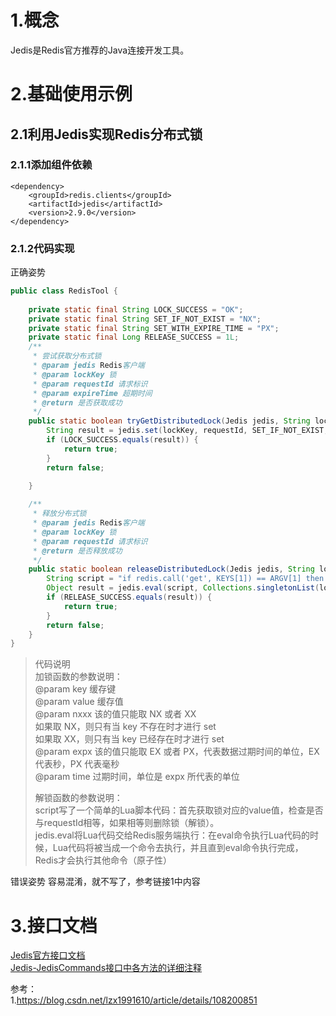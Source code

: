 1.概念  
=  
Jedis是Redis官方推荐的Java连接开发工具。  

2.基础使用示例  
=  
2.1利用Jedis实现Redis分布式锁  
-
### 2.1.1添加组件依赖  
```
<dependency>
    <groupId>redis.clients</groupId>
    <artifactId>jedis</artifactId>
    <version>2.9.0</version>
</dependency>
```  
### 2.1.2代码实现  
正确姿势  
```java
public class RedisTool {
 
    private static final String LOCK_SUCCESS = "OK";
    private static final String SET_IF_NOT_EXIST = "NX";
    private static final String SET_WITH_EXPIRE_TIME = "PX";
    private static final Long RELEASE_SUCCESS = 1L; 
    /**
     * 尝试获取分布式锁
     * @param jedis Redis客户端
     * @param lockKey 锁
     * @param requestId 请求标识
     * @param expireTime 超期时间
     * @return 是否获取成功
     */
    public static boolean tryGetDistributedLock(Jedis jedis, String lockKey, String requestId, int expireTime) {
        String result = jedis.set(lockKey, requestId, SET_IF_NOT_EXIST, SET_WITH_EXPIRE_TIME, expireTime);
        if (LOCK_SUCCESS.equals(result)) {
            return true;
        }
        return false;
 
    }

    /**
     * 释放分布式锁
     * @param jedis Redis客户端
     * @param lockKey 锁
     * @param requestId 请求标识
     * @return 是否释放成功
     */
    public static boolean releaseDistributedLock(Jedis jedis, String lockKey, String requestId) {
        String script = "if redis.call('get', KEYS[1]) == ARGV[1] then return redis.call('del', KEYS[1]) else return 0 end";
        Object result = jedis.eval(script, Collections.singletonList(lockKey), Collections.singletonList(requestId));
        if (RELEASE_SUCCESS.equals(result)) {
            return true;
        }
        return false;
    }
}

```

>代码说明  
>加锁函数的参数说明：  
>@param key   缓存键  
>@param value 缓存值  
>@param nxxx  该的值只能取 NX 或者 XX  
>             如果取 NX，则只有当 key 不存在时才进行 set  
>             如果取 XX，则只有当 key 已经存在时才进行 set  
>@param expx  该的值只能取 EX 或者 PX，代表数据过期时间的单位，EX 代表秒，PX 代表毫秒  
>@param time  过期时间，单位是 expx 所代表的单位  
>
>解锁函数的参数说明：  
>script写了一个简单的Lua脚本代码：首先获取锁对应的value值，检查是否与requestId相等，如果相等则删除锁（解锁）。  
>jedis.eval将Lua代码交给Redis服务端执行：在eval命令执行Lua代码的时候，Lua代码将被当成一个命令去执行，并且直到eval命令执行完成，Redis才会执行其他命令（原子性）  


错误姿势
容易混淆，就不写了，参考链接1中内容  


3.接口文档  
=  
[Jedis官方接口文档](https://tool.oschina.net/uploads/apidocs/overview-summary.html)  
[Jedis-JedisCommands接口中各方法的详细注释](https://blog.csdn.net/qq_35246620/article/details/105029412)


































参考：  
1.https://blog.csdn.net/lzx1991610/article/details/108200851